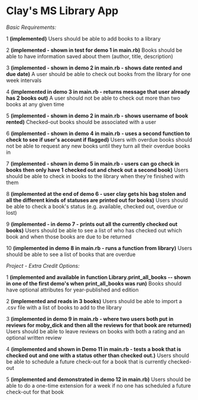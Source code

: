 Clay's MS Library App
=====================

*Basic Requirements:*

1 __(implemented)__ Users should be able to add books to a library

2 __(implemented - shown in test for demo 1 in main.rb)__ Books should be able to have information saved about them (author, title, description)

3 __(implemented - shown in demo 2 in main.rb - shows date rented and due date)__ A user should be able to check out books from the library for one week intervals

4 __(implemented in demo 3 in main.rb - returns message that user already has 2 books out)__  A user should not be able to check out more than two books at any given time 

5 __(implemented - shown in demo 2 in main.rb - shows username of book rented)__ Checked-out books should be associated with a user

6 __(implemented - shown in demo 4 in main.rb - uses a second function to check to see if user's account if flagged)__ Users with overdue books should not be able to request any new books until they turn all their overdue books in 

7 __(implemented - shown in demo 5 in main.rb - users can go check in books then only have 1 checked out and check out a second book)__ Users should be able to check in books to the library when they're finished with them 

8 __(implemented at the end of demo 6 - user clay gets his bag stolen and all the different kinds of statuses are printed out for books)__ Users should be able to check a book's status (e.g. available, checked out, overdue or lost) 

9 __(implemented - in demo 7 - prints out all the currently checked out books)__ Users should be able to see a list of who has checked out which book and when those books are due to be returned 

10 __(implemented in demo 8 in main.rb - runs a function from library)__ Users should be able to see a list of books that are overdue 


*Project - Extra Credit Options:*


1 __(implemented and available in function Library.print_all_books -- shown in one of the first demo's when print_all_books was run)__ Books should have optional attributes for year-published and edition 

2 __(implemented and reads in 3 books)__ Users should be able to import a .csv file with a list of books to add to the library 

3 __(implemented in demo 9 in main.rb - where two users both put in reviews for moby_dick and then all the reviews for that book are returned)__ Users should be able to leave reviews on books with both a rating and an optional written review 

4 __(implemented and shown in Demo 11 in main.rb - tests a book that is checked out and one with a status other than checked out.)__ Users should be able to schedule a future check-out for a book that is currently checked-out 

5 __(implemented and demonstrated in demo 12 in main.rb)__ Users should be able to do a one-time extension for a week if no one has scheduled a future check-out for that book 